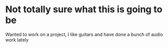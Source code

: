 # Not totally sure what this is going to be #
Wanted to work on a project, I like guitars and have done a bunch of audio work lately